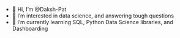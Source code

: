 - 👋 Hi, I’m @Daksh-Pat
- 👀 I’m interested in data science, and answering tough questions
- 🌱 I’m currently learning SQL, Python Data Science libraries, and Dashboarding

<!---
Daksh-Pat/Daksh-Pat is a ✨ special ✨ repository because its `README.md` (this file) appears on your GitHub profile.
You can click the Preview link to take a look at your changes.
--->
